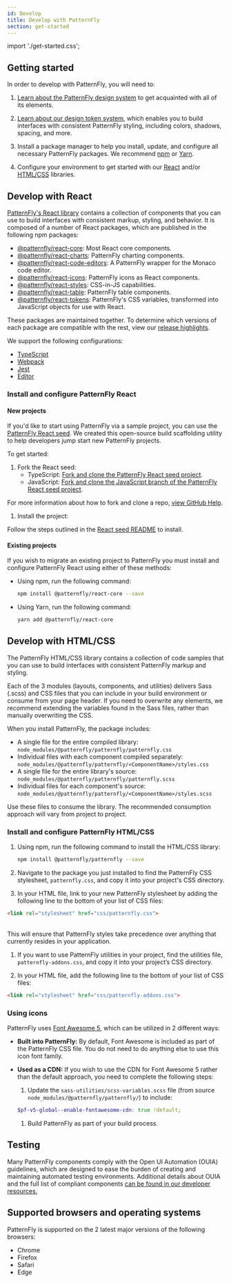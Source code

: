 ```yaml
---
id: Develop
title: Develop with PatternFly
section: get-started
---
```

import './get-started.css';

## Getting started 

In order to develop with PatternFly, you will need to:

1. [Learn about the PatternFly design system](/get-started/about-patternfly) to get acquainted with all of its elements.

1. [Learn about our design token system](/tokens/about-tokens), which enables you to build interfaces with consistent PatternFly styling, including colors, shadows, spacing, and more.

1. Install a package manager to help you install, update, and configure all necessary PatternFly packages. We recommend [npm](https://nodejs.org/en/download) or [Yarn](https://yarnpkg.com/en/docs/getting-started).

1. Configure your environment to get started with our [React](#develop-with-react) and/or [HTML/CSS](#develop-with-htmlcss) libraries.

## Develop with React

[PatternFly's React library](https://github.com/patternfly/patternfly-react) contains a collection of components that you can use to build interfaces with consistent markup, styling, and behavior. It is composed of a number of React packages, which are published in the following npm packages:

* [@patternfly/react-core](https://www.npmjs.com/package/@patternfly/react-core): Most React core components.
* [@patternfly/react-charts](https://www.npmjs.com/package/@patternfly/react-charts): PatternFly charting components.
* [@patternfly/react-code-editors](https://www.npmjs.com/package/@patternfly/react-code-editors): A PatternFly wrapper for the Monaco code editor.
* [@patternfly/react-icons](https://www.npmjs.com/package/@patternfly/react-icons): PatternFly icons as React components.
* [@patternfly/react-styles](https://www.npmjs.com/package/@patternfly/react-styles): CSS-in-JS capabilities. 
* [@patternfly/react-table](https://www.npmjs.com/package/@patternfly/react-table): PatternFly table components.
* [@patternfly/react-tokens](https://www.npmjs.com/package/@patternfly/react-tokens): PatternFly's CSS variables, transformed into JavaScript objects for use with React.

These packages are maintained together. To determine which versions of each package are compatible with the rest, view our [release highlights](https://www.patternfly.org/get-started/release-highlights).

We support the following configurations:
* [TypeScript](https://github.com/patternfly/patternfly-react-seed/blob/master/tsconfig.json)
* [Webpack](https://github.com/patternfly/patternfly-react-seed/blob/master/webpack.common.js)
* [Jest](https://github.com/patternfly/patternfly-react-seed/blob/master/jest.config.js)
* [Editor](https://github.com/patternfly/patternfly-react-seed/blob/master/.editorconfig)

### Install and configure PatternFly React

#### New projects

If you'd like to start using PatternFly via a sample project, you can use the [PatternFly React seed](https://github.com/patternfly/patternfly-react-seed). We created this open-source build scaffolding utility to help developers jump start new PatternFly projects.

To get started:

1. Fork the React seed:
    - TypeScript: [Fork and clone the PatternFly React seed project](https://github.com/patternfly/patternfly-react-seed).
    - JavaScript: [Fork and clone the JavaScript branch of the PatternFly React seed project](https://github.com/patternfly/patternfly-react-seed/tree/javascript).

  For more information about how to fork and clone a repo, [view GitHub Help](https://help.github.com/articles/fork-a-repo/).

1. Install the project:

  Follow the steps outlined in the [React seed README](https://github.com/patternfly/patternfly-react-seed#quick-start) to install.

#### Existing projects

If you wish to migrate an existing project to PatternFly you must install and configure PatternFly React using either of these methods:

* Using npm, run the following command:
    ```sh
    npm install @patternfly/react-core --save
    ```

* Using Yarn, run the following command:
    ```sh
    yarn add @patternfly/react-core
    ```

## Develop with HTML/CSS 

The PatternFly HTML/CSS library contains a collection of code samples that you can use to build interfaces with consistent PatternFly markup and styling.

Each of the 3 modules (layouts, components, and utilities) delivers Sass (.scss) and CSS files that you can include in your build environment or consume from your page header. If you need to overwrite any elements, we recommend extending the variables found in the Sass files, rather than manually overwriting the CSS.

When you install PatternFly, the package includes:

  * A single file for the entire compiled library: ```node_modules/@patternfly/patternfly/patternfly.css```
  * Individual files with each component compiled separately: ```node_modules/@patternfly/patternfly/<ComponentName>/styles.css```
  * A single file for the entire library's source: ```node_modules/@patternfly/patternfly/patternfly.scss```
  * Individual files for each component's source: ```node_modules/@patternfly/patternfly/<ComponentName>/styles.scss```

Use these files to consume the library. The recommended consumption approach will vary from project to project.

### Install and configure PatternFly HTML/CSS

1. Using npm, run the following command to install the HTML/CSS library:
    
    ```sh
    npm install @patternfly/patternfly --save
    ```

1. Navigate to the package you just installed to find the PatternFly CSS stylesheet, ```patternfly.css```, and copy it into your project's CSS directory.

1. In your HTML file, link to your new PatternFly stylesheet by adding the following line to the bottom of your list of CSS files:

  ```html noLive
  <link rel="stylesheet" href="css/patternfly.css">
  ```
  <br />
  This will ensure that PatternFly styles take precedence over anything that currently resides in your application.

1. If you want to use PatternFly utilities in your project, find the utilities file, ```patternfly-addons.css```, and copy it into your project’s CSS directory.

1. In your HTML file, add the following line to the bottom of your list of CSS files:

  ```html noLive
  <link rel="stylesheet" href="css/patternfly-addons.css">
  ```

### Using icons

PatternFly uses [Font Awesome 5](https://fontawesome.com/), which can be utilized in 2 different ways:

  * **Built into PatternFly:** By default, Font Awesome is included as part of the PatternFly CSS file. You do not need to do anything else to use this icon font family.

  * **Used as a CDN:** If you wish to use the CDN for Font Awesome 5 rather than the default approach, you need to complete the following steps: 
    1. Update the ```sass-utilities/scss-variables.scss``` file (from source ```node_modules/@patternfly/patternfly/```) to include:

      ```scss
      $pf-v5-global--enable-fontawesome-cdn: true !default;
      ```

    1. Build PatternFly as part of your build process. 

## Testing

Many PatternFly components comply with the Open UI Automation (OUIA) guidelines, which are designed to ease the burden of creating and maintaining automated testing environments.  Additional details about OUIA and the full list of compliant components [can be found in our developer resources.](/developer-resources/open-ui-automation)

## Supported browsers and operating systems

PatternFly is supported on the 2 latest major versions of the following browsers: 
- Chrome
- Firefox
- Safari
- Edge